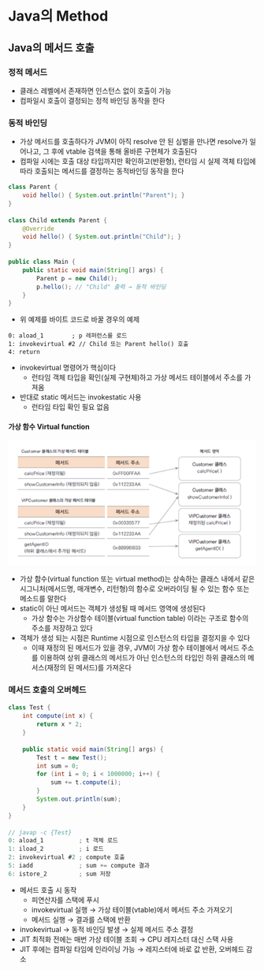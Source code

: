 # Java의 Method

## Java의 메서드 호출

### 정적 메서드

- 클래스 레벨에서 존재하면 인스턴스 없이 호출이 가능
- 컴파일시 호출이 결정되는 정적 바인딩 동작을 한다

### 동적 바인딩

- 가상 메서드를 호출하다가 JVM이 아직 resolve 안 된 심벌을 만나면 resolve가 일어나고, 그 후에 vtable 검색을 통해 올바른 구현체가 호출된다
- 컴파일 시에는 호출 대상 타입까지만 확인하고(반환형), 런타임 시 실제 객체 타입에 따라 호출되는 메서드를 결정하는 동적바인딩 동작을 한다
```java
class Parent {
    void hello() { System.out.println("Parent"); }
}

class Child extends Parent {
    @Override
    void hello() { System.out.println("Child"); }
}

public class Main {
    public static void main(String[] args) {
        Parent p = new Child();
        p.hello(); // "Child" 출력 → 동적 바인딩
    }
}
```
- 위 예제를 바이트 코드로 바꿀 경우의 예제
```plaintext
0: aload_1        ; p 레퍼런스를 로드
1: invokevirtual #2 // Child 또는 Parent hello() 호출
4: return
```
- invokevirtual 명령어가 핵심이다
  - 런타임 객체 타입을 확인(실제 구현체)하고 가상 메서드 테이블에서 주소를 가져옴
- 반대로 static 메서드는 invokestatic 사용
  - 런타임 타입 확인 필요 없음

#### 가상 함수 Virtual function

![images1](images/method1.png)

- 가상 함수(virtual function 또는 virtual method)는 상속하는 클래스 내에서 같은 시그니처(메서드명, 매개변수, 리턴형)의 함수로 오버라이딩 될 수 있는 함수 또는 메소드를 말한다
- static이 아닌 메서드는 객체가 생성될 때 메서드 영역에 생성된다 
  - 가상 함수는 가상함수 테이블(virtual function table) 이라는 구조로 함수의 주소를 저장하고 있다
- 객체가 생성 되는 시점은 Runtime 시점으로 인스턴스의 타입을 결정지을 수 있다
  - 이때 재정의 된 메서드가 있을 경우, JVM이 가상 함수 테이블에서 메서드 주소를 이용하여 상위 클래스의 메서드가 아닌 인스턴스의 타입인 하위 클래스의 메서스(재정의 된 메서드)를 가져온다

### 메서드 호출의 오버헤드

```java
class Test {
    int compute(int x) {
        return x * 2;
    }

    public static void main(String[] args) {
        Test t = new Test();
        int sum = 0;
        for (int i = 0; i < 1000000; i++) {
            sum += t.compute(i);
        }
        System.out.println(sum);
    }
}

// javap -c {Test}
0: aload_1          ; t 객체 로드
1: iload_2          ; i 로드
2: invokevirtual #2 ; compute 호출
5: iadd             ; sum += compute 결과
6: istore_2         ; sum 저장
```
- 메서드 호출 시 동작
  - 피연산자를 스택에 푸시
  - invokevirtual 실행 → 가상 테이블(vtable)에서 메서드 주소 가져오기
  - 메서드 실행 → 결과를 스택에 반환
- invokevirtual → 동적 바인딩 발생 → 실제 메서드 주소 결정
- JIT 최적화 전에는 매번 가상 테이블 조회 → CPU 레지스터 대신 스택 사용
- JIT 후에는 컴파일 타임에 인라이닝 가능 → 레지스터에 바로 값 반환, 오버헤드 감소
